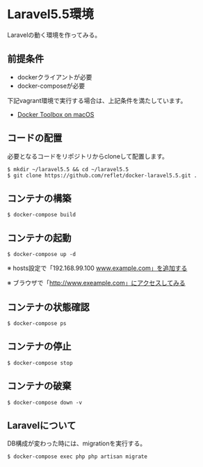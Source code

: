 # Laravel5.5環境
Laravelの動く環境を作ってみる。

## 前提条件
- dockerクライアントが必要
- docker-composeが必要

下記vagrant環境で実行する場合は、上記条件を満たしています。
* [Docker Toolbox on macOS](https://docs.docker.com/toolbox/toolbox_install_mac/)

## コードの配置
必要となるコードをリポジトリからcloneして配置します。

```
$ mkdir ~/laravel5.5 && cd ~/laravel5.5
$ git clone https://github.com/reflet/docker-laravel5.5.git .
```

## コンテナの構築
```
$ docker-compose build
```

## コンテナの起動
```
$ docker-compose up -d
```
※ hosts設定で「192.168.99.100 www.example.com」を追加する

※ ブラウザで「http://www.exeample.com」にアクセスしてみる

## コンテナの状態確認
```
$ docker-compose ps
```

## コンテナの停止
```
$ docker-compose stop
```

## コンテナの破棄
```
$ docker-compose down -v
```

## Laravelについて
DB構成が変わった時には、migrationを実行する。

```
$ docker-compose exec php php artisan migrate
```
